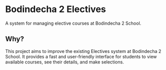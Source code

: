 # Bodindecha 2 Electives

A system for managing elective courses at Bodindecha 2 School.

## Why?

This project aims to improve the existing Electives system at Bodindecha 2 School.
It provides a fast and user-friendly interface for students to view available courses, see their details, and make selections.
